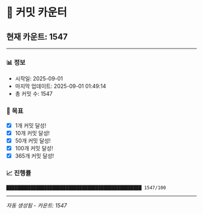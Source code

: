 # 🔢 커밋 카운터

## 현재 카운트: 1547

---

### 📊 정보
- 시작일: 2025-09-01
- 마지막 업데이트: 2025-09-01 01:49:14
- 총 커밋 수: 1547

### 🎯 목표
- [x] 1개 커밋 달성!
- [x] 10개 커밋 달성!
- [x] 50개 커밋 달성!
- [x] 100개 커밋 달성!
- [x] 365개 커밋 달성!

### 📈 진행률
```
██████████████████████████████████████████████████ 1547/100
```

---
*자동 생성됨 - 카운트: 1547*
